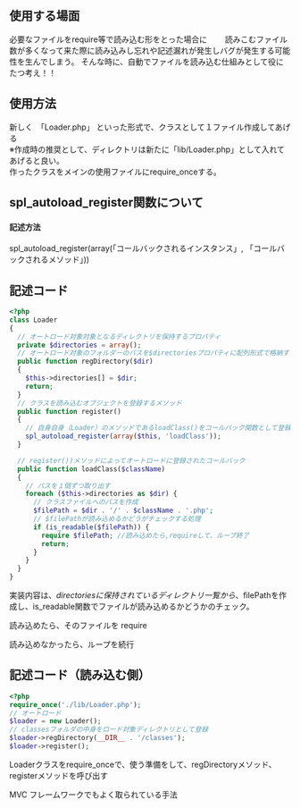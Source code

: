 ## 使用する場面
必要なファイルをrequire等で読み込む形をとった場合に　　
読みこむファイル数が多くなって来た際に読み込みし忘れや記述漏れが発生しバグが発生する可能性を生んでしまう。
そんな時に、自動でファイルを読み込む仕組みとして役にたつ考え！！

## 使用方法
新しく　「Loader.php」 といった形式で、クラスとして１ファイル作成してあげる  
※作成時の推奨として、ディレクトリは新たに「lib/Loader.php」として入れてあげると良い。  
作ったクラスをメインの使用ファイルにrequire_onceする。


## spl_autoload_register関数について
#### 記述方法
spl_autoload_register(array(「コールバックされるインスタンス」, 「コールバックされるメソッド」))  

## 記述コード
```php
<?php
class Loader
{
  // オートロード対象対象となるディレクトリを保持するプロパティ
  private $directories = array();
  // オートロード対象のフォルダーのパスを$directoriesプロパティに配列形式で格納する
  public function regDirectory($dir)
  {
    $this->directories[] = $dir;
    return;
  }
  // クラスを読み込むオブジェクトを登録するメソッド
  public function register()
  {
    // 自身自身（Loader）のメソッドであるloadClass()をコールバック関数として登録
    spl_autoload_register(array($this, 'loadClass'));
  }

  // register())メソッドによってオートロードに登録されたコールバック
  public function loadClass($className)
  {
    // パスを１個ずつ取り出す
    foreach ($this->directories as $dir) {
      // クラスファイルへのパスを作成
      $filePath = $dir . '/' . $className . '.php';
      // $filePathが読み込めるかどうがチェックする処理
      if (is_readable($filePath)) {
        require $filePath; //読み込めたら,requireして、ループ終了
        return;
      }
    }
  }
}

```
実装内容は、$directoriesに保持されているディレクトリ一覧から、$filePathを作成し、is_readable関数でファイルが読み込めるかどうかのチェック。

読み込めたら、そのファイルを require

読み込めなかったら、ループを続行

## 記述コード（読み込む側）
```php
<?php
require_once('./lib/Loader.php');
// オートロード
$loader = new Loader();
// classesフォルダの中身をロード対象ディレクトリとして登録
$loader->regDirectory(__DIR__ . '/classes');
$loader->register();
```
Loaderクラスをrequire_onceで、使う準備をして、regDirectoryメソッド、registerメソッドを呼び出す　　

MVC フレームワークでもよく取られている手法


